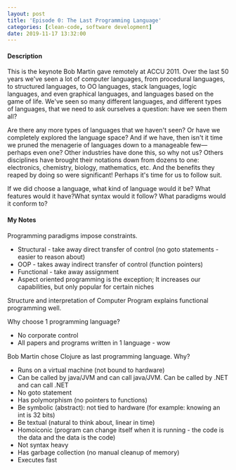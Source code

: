 ```yaml
---
layout: post
title: 'Episode 0: The Last Programming Language'
categories: [clean-code, software development]
date: 2019-11-17 13:32:00
---
```


#### Description

This is the keynote Bob Martin gave remotely at ACCU 2011.
Over the last 50 years we've seen a lot of computer languages, from procedural languages, to structured languages, to OO languages, stack languages, logic languages, and even graphical languages, and languages based on the game of life. We've seen so many different languages, and different types of languages, that we need to ask ourselves a question: have we seen them all?

Are there any more types of languages that we haven't seen? Or have we completely explored the language space? And if we have, then isn't it time we pruned the menagerie of languages down to a manageable few—perhaps even one?
Other industries have done this, so why not us? Others disciplines have brought their notations down from dozens to one: electronics, chemistry, biology, mathematics, etc. And the benefits they reaped by doing so were significant! Perhaps it's time for us to follow suit.

If we did choose a language, what kind of language would it be? What features would it have?What syntax would it follow? What paradigms would it conform to?

<!--more-->

#### My Notes

Programming paradigms impose constraints.

- Structural - take away direct transfer of control (no goto statements - easier to reason about)
- OOP - takes away indirect transfer of control (function pointers)
- Functional - take away assignment
- Aspect oriented programming is the exception; It increases our capabilities, but only popular for certain niches

Structure and interpretation of Computer Program explains functional programming well.

Why choose 1 programming language?

- No corporate control
- All papers and programs written in 1 language - wow

Bob Martin chose Clojure as last programming language.
Why?

- Runs on a virtual machine (not bound to hardware)
- Can be called by java/JVM and can call java/JVM. Can be called by .NET and can call .NET
- No goto statement
- Has polymorphism (no pointers to functions)
- Be symbolic (abstract): not tied to hardware (for example: knowing an int is 32 bits)
- Be textual (natural to think about, linear in time)
- Homoiconic (program can change itself when it is running - the code is the data and the data is the code)
- Not syntax heavy
- Has garbage collection (no manual cleanup of memory)
- Executes fast
